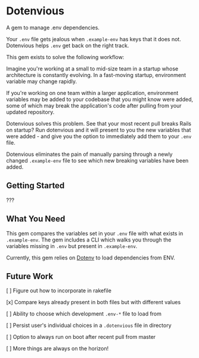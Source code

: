 # Dotenvious

A gem to manage .env dependencies.

Your `.env` file gets jealous when `.example-env` has keys that it does not. Dotenvious helps `.env` get back on the right track.

This gem exists to solve the following workflow:

Imagine you're working at a small to mid-size team in a startup whose architecture is constantly evolving. In a fast-moving startup, environment variable may change rapidly.

If you're working on one team within a larger application, environment variables may be added to your codebase that you might know were added, some of which may break the application's code after pulling from your updated repository.

Dotenvious solves this problem. See that your most recent pull breaks Rails on startup? Run dotenvious and it will present to you the new variables that were added - and give you the option to immediately add them to your `.env` file.

Dotenvious eliminates the pain of manually parsing through a newly changed `.example-env` file to see which new breaking variables have been added.

## Getting Started

???

## What You Need

This gem compares the variables set in your `.env` file with what exists in `.example-env`. The gem includes a CLI which walks you through the variables missing in `.env` but present in `.example-env`.

Currently, this gem relies on [Dotenv](https://github.com/bkeepers/dotenv) to load dependencies from ENV.

## Future Work

[ ] Figure out how to incorporate in rakefile

[x] Compare keys already present in both files but with different values

[ ] Ability to choose which development `.env-*` file to load from

[ ] Persist user's individual choices in a `.dotenvious` file in directory

[ ] Option to always run on boot after recent pull from master

[ ] More things are always on the horizon!
